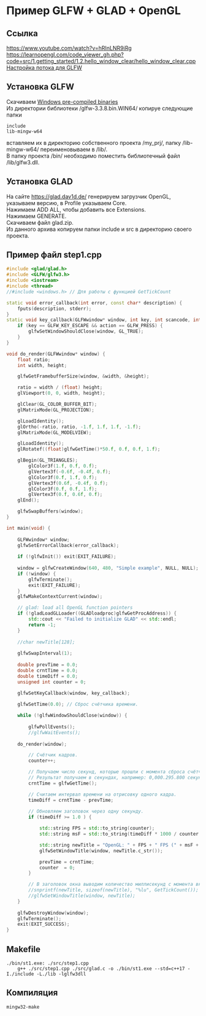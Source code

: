 # Пример GLFW + GLAD + OpenGL

## Ссылка
https://www.youtube.com/watch?v=hRInLNR9iRg  
https://learnopengl.com/code_viewer_gh.php?code=src/1.getting_started/1.2.hello_window_clear/hello_window_clear.cpp  
[Настройка потока для GLFW](https://stackoverflow.com/questions/31328280/thread-setup-for-glfw/31621053#31621053)  

## Установка GLFW
Скачиваем [Windows pre-compiled binaries](https://github.com/glfw/glfw/releases/download/3.3.8/glfw-3.3.8.bin.WIN64.zip)  
Из директории библиотеки /glfw-3.3.8.bin.WIN64/ копируе следующие папки
```
include
lib-mingw-w64
```
вставляем их в директорию собственного проекта /my_prj/, папку /lib-mingw-w64/ переименовываем в /lib/.  
В папку проекта /bin/ необходимо поместить библиотечный файл /lib/glfw3.dll. 

## Установка GLAD
На сайте https://glad.dav1d.de/ генерируем загрузчик OpenGL, указываем версию, в Profile указываем Core.  
Нажимаем ADD ALL, чтобы добавить все Extensions.  
Нажимаем GENERATE.  
Скачиваем файл glad.zip.  
Из данного архива копируем папки include и src в директорию своего проекта. 

## Пример файл step1.cpp
```cpp
#include <glad/glad.h>
#include <GLFW/glfw3.h>
#include <iostream>
#include <thread>
//#include <windows.h> // Для работы с функцией GetTickCount

static void error_callback(int error, const char* description) {
    fputs(description, stderr);
}
static void key_callback(GLFWwindow* window, int key, int scancode, int action, int mods) {
    if (key == GLFW_KEY_ESCAPE && action == GLFW_PRESS) {
        glfwSetWindowShouldClose(window, GL_TRUE);
    }
}

void do_render(GLFWwindow* window) {
    float ratio;
    int width, height;

    glfwGetFramebufferSize(window, &width, &height);

    ratio = width / (float) height;
    glViewport(0, 0, width, height);

    glClear(GL_COLOR_BUFFER_BIT);
    glMatrixMode(GL_PROJECTION);

    glLoadIdentity();
    glOrtho(-ratio, ratio, -1.f, 1.f, 1.f, -1.f);
    glMatrixMode(GL_MODELVIEW);

    glLoadIdentity();
    glRotatef((float)glfwGetTime()*50.f, 0.f, 0.f, 1.f);

    glBegin(GL_TRIANGLES);
        glColor3f(1.f, 0.f, 0.f);
        glVertex3f(-0.6f, -0.4f, 0.f);
        glColor3f(0.f, 1.f, 0.f);
        glVertex3f(0.6f, -0.4f, 0.f);
        glColor3f(0.f, 0.f, 1.f);
        glVertex3f(0.f, 0.6f, 0.f);
    glEnd();

    glfwSwapBuffers(window);
}

int main(void) {
    
    GLFWwindow* window;
    glfwSetErrorCallback(error_callback);
    
    if (!glfwInit()) exit(EXIT_FAILURE);
    
    window = glfwCreateWindow(640, 480, "Simple example", NULL, NULL);
    if (!window) {
        glfwTerminate();
        exit(EXIT_FAILURE);
    }
    glfwMakeContextCurrent(window);

    // glad: load all OpenGL function pointers
    if (!gladLoadGLLoader((GLADloadproc)glfwGetProcAddress)) {
        std::cout << "Failed to initialize GLAD" << std::endl;
        return -1;
    }
    
    //char newTitle[128];
    
    glfwSwapInterval(1);
    
    double prevTime = 0.0;
    double crntTime = 0.0;
    double timeDiff = 0.0;
    unsigned int counter = 0;
        
    glfwSetKeyCallback(window, key_callback);

    glfwSetTime(0.0); // Сброс счётчика времени.

    while (!glfwWindowShouldClose(window)) {
        
        glfwPollEvents();
        //glfwWaitEvents();
        
	do_render(window);

        // Счётчик кадров.
	    counter++;

        // Получаем число секунд, которые прошли с момента сброса счётчика времени.
        // Результат получаем в секундах, например: 0,000.295.800 cекунд = 296 микросекунд = 295 800 наносекунд).
        crntTime = glfwGetTime();

        // Считаем интервал времени на отрисовку одного кадра.
        timeDiff = crntTime - prevTime;
        
        // Обновляем заголовок через одну секунду.
        if (timeDiff >= 1.0 ) {

            std::string FPS = std::to_string(counter);
            std::string msF = std::to_string(timeDiff * 1000 / counter );

            std::string newTitle = "OpenGL: " + FPS + " FPS (" + msF + " мс на кадр)";
            glfwSetWindowTitle(window, newTitle.c_str());

            prevTime = crntTime;
            counter  = 0;
        }

        // В заголовок окна выводим количество миллисекунд с момента включения ПК.
        //snprintf(newTitle, sizeof(newTitle), "%lu", GetTickCount());
        //glfwSetWindowTitle(window, newTitle);
    }
    
    glfwDestroyWindow(window);
    glfwTerminate();
    exit(EXIT_SUCCESS);
}
```

## Makefile
```
./bin/st1.exe: ./src/step1.cpp
	g++ ./src/step1.cpp ./src/glad.c -o ./bin/st1.exe --std=c++17 -I./include -L./lib -lglfw3dll
```

## Компиляция
```
mingw32-make
```
